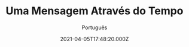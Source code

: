 ---
id: 'bbe2de48-c095-46fb-a44a-66b48745add1'
type: 'movie' # Filme, Série, Anime
title: "Uma Mensagem Através do Tempo"
synopsis: ["Enfrentando mudanças, Augusta é novata na escola e imediatamente se torna o alvo de um grupo de garotos. Desiludida, ela joga fora uma página de seu diário, que para nas mãos de um monge da Inglaterra medieval. Agora, trocando correspondências, eles devem se ajudar a enfrentar as dificuldades da vida.",
]
originalTitle: "A Message Through Time"
date: '2021-04-05T17:48:20.000Z'
update: '2021-04-05T17:48:20.000Z'
releaseDate: '2019-08-15T03:00:00.000Z'
imdb:
  rating: '4.9' # 8.5
  id: '' # tt0470752
duration: '1h 00 Min'
trailer:
  urls: [
    'AMISWRx4aXM',
  ]
tags: ['1080p']
genre: ['Drama'] #
quality: 'WEB-DL' # BluRay, WEB-DL, HDTV, WEB-DL4K, WEB-DLe
format: 'Mkv' # MKV, MP4, TS
audio: 'Português, Inglês' # Dublado, Legendado, Dual Audio, Dub & Leg
subtitle: 'Português' # Português, inglês,
size: '3.37 GB' # 4.8 GB
audioQuality: 10
videoQuality: 10
directors: []
#  - name: 'Lana Wachowski'
#    image: ''
#  - name: 'Lilly Wachowski'
#    image: ''
cast: []
#  - name: 'Keanu Reeves'
#    image: ''
#    characterName: 'Neo'
writers: []
#  - name: ''
#    image: ''
maturityRating:
  age: '' # L , 10, 12, 14, 16, 18
  topics: [''] # Violence, Illegal drugs, Inappropriate Language, Legal Drugs, Sexual Content, Extreme Violence
###########################################
download:
  
  - url: 'magnet:?xt=urn:btih:d43bba117128b1e4a2a451a1b3ab30452abbbef4&dn=LAPUMiA.Org%20-%20Uma%20Mensagem%20Atrav%c3%a9s%20do%20Tempo%202020%20(1080p)&tr=udp%3a%2f%2ftracker.opentrackr.org%3a1337%2fannounce&tr=udp%3a%2f%2ftracker.openbittorrent.com%3a80%2fannounce&tr=udp%3a%2f%2ftracker.trackerfix.com%3a80%2fannounce&tr=udp%3a%2f%2ftracker.coppersurfer.tk%3a6969%2fannounce&tr=udp%3a%2f%2ftracker.leechers-paradise.org%3a6969%2fannounce&tr=udp%3a%2f%2feddie4.nl%3a6969%2fannounce&tr=udp%3a%2f%2fp4p.arenabg.com%3a1337%2fannounce&tr=udp%3a%2f%2fexplodie.org%3a6969%2fannounce&tr=udp%3a%2f%2fzer0day.ch%3a1337%2fannounce'
    resolution: '1080p' # 720p, 1080p, 4K,
    audio: 'Dual Áudio' # Dublado, Legendado, Dual Audio
    size: '' # 4.8 GB
    quality: '' # BluRay, WEB-DL
    format: '' # MKV
images:
  cover: '/assets/movies/uma-mensagem-atraves-do-tempo.jpg'
  background: '/assets/movies/'
---